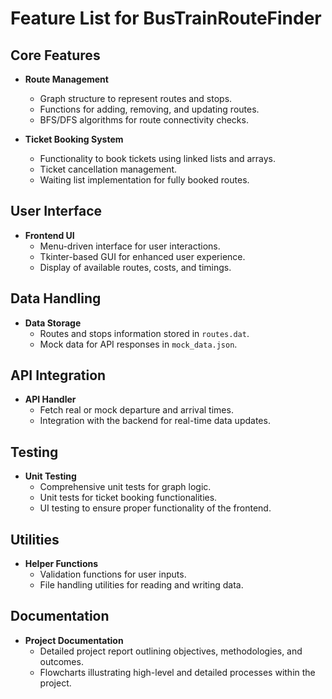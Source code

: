 # Feature List for BusTrainRouteFinder

## Core Features
- **Route Management**
  - Graph structure to represent routes and stops.
  - Functions for adding, removing, and updating routes.
  - BFS/DFS algorithms for route connectivity checks.

- **Ticket Booking System**
  - Functionality to book tickets using linked lists and arrays.
  - Ticket cancellation management.
  - Waiting list implementation for fully booked routes.

## User Interface
- **Frontend UI**
  - Menu-driven interface for user interactions.
  - Tkinter-based GUI for enhanced user experience.
  - Display of available routes, costs, and timings.

## Data Handling
- **Data Storage**
  - Routes and stops information stored in `routes.dat`.
  - Mock data for API responses in `mock_data.json`.

## API Integration
- **API Handler**
  - Fetch real or mock departure and arrival times.
  - Integration with the backend for real-time data updates.

## Testing
- **Unit Testing**
  - Comprehensive unit tests for graph logic.
  - Unit tests for ticket booking functionalities.
  - UI testing to ensure proper functionality of the frontend.

## Utilities
- **Helper Functions**
  - Validation functions for user inputs.
  - File handling utilities for reading and writing data.

## Documentation
- **Project Documentation**
  - Detailed project report outlining objectives, methodologies, and outcomes.
  - Flowcharts illustrating high-level and detailed processes within the project.